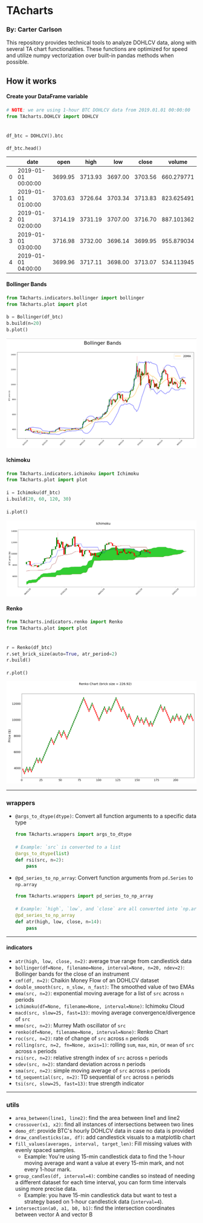 # TAcharts
### By: Carter Carlson

This repository provides technical tools to analyze DOHLCV data, along with several
TA chart functionalities.  These functions are optimized for speed and utilize numpy
vectorization over built-in pandas methods when possible.

## How it works
#### Create your DataFrame variable
```python
# NOTE: we are using 1-hour BTC DOHLCV data from 2019.01.01 00:00:00
from TAcharts.DOHLCV import DOHLCV


df_btc = DOHLCV().btc

df_btc.head()
```
&nbsp;  |  date | open |	high |	low	| close |	volume
--------|-------|------|-------|------|-------|--------  
0	  | 2019-01-01 00:00:00	| 3699.95 |	3713.93 |	3697.00 |	3703.56 |	660.279771
1	  | 2019-01-01 01:00:00	| 3703.63	| 3726.64	| 3703.34	| 3713.83 |	823.625491
2	  | 2019-01-01 02:00:00	| 3714.19	| 3731.19	| 3707.00	| 3716.70 |	887.101362
3	  | 2019-01-01 03:00:00	| 3716.98	| 3732.00	| 3696.14	| 3699.95 |	955.879034
4	  | 2019-01-01 04:00:00	| 3699.96	| 3717.11	| 3698.00	| 3713.07 |	534.113945


#### Bollinger Bands
```python
from TAcharts.indicators.bollinger import bollinger
from TAcharts.plot import plot

b = Bollinger(df_btc)
b.build(n=20)
b.plot()
```
![png](img/bollinger.PNG)

#### Ichimoku
```python
from TAcharts.indicators.ichimoku import Ichimoku
from TAcharts.plot import plot

i = Ichimoku(df_btc)
i.build(20, 60, 120, 30)

i.plot()
```
![png](img/ichimoku.PNG)


#### Renko
```python
from TAcharts.indicators.renko import Renko
from TAcharts.plot import plot


r = Renko(df_btc)
r.set_brick_size(auto=True, atr_period=2)
r.build()

r.plot()
```
![png](img/renko.PNG)

---

### wrappers
* `@args_to_dtype(dtype)`: Convert all function arguments to a specific data type
  ```python
  from TAcharts.wrappers import args_to_dtype

  # Example: `src` is converted to a list
  @args_to_dtype(list)
  def rsi(src, n=2):
      pass
  ```
* `@pd_series_to_np_array`: Convert function arguments from `pd.Series` to `np.array`
  ```python
  from TAcharts.wrappers import pd_series_to_np_array

  # Example: `high`, `low`, and `close` are all converted into `np.array` data types
  @pd_series_to_np_array
  def atr(high, low, close, n=14):
      pass
  ```
---

#### indicators
* `atr(high, low, close, n=2)`: average true range from candlestick data
* `bollinger(df=None, filename=None, interval=None, n=20, ndev=2)`: Bollinger bands for the close of an instrument
* `cmf(df, n=2)`: Chaikin Money Flow of an DOHLCV dataset
* `double_smooth(src, n_slow, n_fast)`: The smoothed value of two EMAs
* `ema(src, n=2)`: exponential moving average for a list of `src` across `n` periods
* `ichimoku(df=None, filename=None, interval=None)`: Ichimoku Cloud
* `macd(src, slow=25, fast=13)`: moving average convergence/divergence of `src`
* `mmo(src, n=2)`: Murrey Math oscillator of `src`
* `renko(df=None, filename=None, interval=None)`: Renko Chart
* `roc(src, n=2)`: rate of change of `src` across `n` periods
* `rolling(src, n=2, fn=None, axis=1)`: rolling `sum`, `max`, `min`, or `mean` of `src` across `n` periods
* `rsi(src, n=2)`: relative strength index of `src` across `n` periods
* `sdev(src, n=2)`: standard deviation across n periods
* `sma(src, n=2)`: simple moving average of `src` across `n` periods
* `td_sequential(src, n=2)`: TD sequential of `src` across `n` periods
* `tsi(src, slow=25, fast=13)`: true strength indicator

---
### utils
* `area_between(line1, line2)`: find the area between line1 and line2
* `crossover(x1, x2)`: find all instances of intersections between two lines
* `demo_df`: provide BTC's hourly DOHLCV data in case no data is provided
* `draw_candlesticks(ax, df)`: add candlestick visuals to a matplotlib chart
* `fill_values(averages, interval, target_len)`: Fill missing values with evenly
  spaced samples.
  * Example: You're using 15-min candlestick data to find the 1-hour moving average
  and want a value at every 15-min mark, and not every 1-hour mark.
* `group_candles(df, interval=4)`: combine candles so instead of needing a different
  dataset for each time interval, you can form time intervals using more precise
  data.
  * Example: you have 15-min candlestick data but want to test a strategy based
  on 1-hour candlestick data (`interval=4`).
* `intersection(a0, a1, b0, b1)`: find the intersection coordinates between vector
  A and vector B
